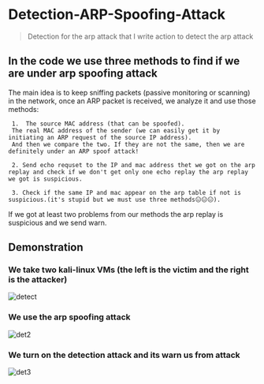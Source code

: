 # Detection-ARP-Spoofing-Attack

> Detection for the arp attack that I write
> action to detect the arp attack

## In the code we use three methods to find if we are under arp spoofing attack

The main idea is to keep sniffing packets (passive monitoring or scanning) in the network, once an ARP packet is received, we analyze it and use those methods:


     1.  The source MAC address (that can be spoofed).
     The real MAC address of the sender (we can easily get it by initiating an ARP request of the source IP address).
     And then we compare the two. If they are not the same, then we are definitely under an ARP spoof attack!
     
     2. Send echo requset to the IP and mac address thet we got on the arp replay and check if we don't get only one echo replay the arp replay we got is suspicious.
     
     3. Check if the same IP and mac appear on the arp table if not is suspicious.(it's stupid but we must use three methods😑😑😑).
    
If we got at least two problems from our methods the arp replay is suspicious and we send warn.

## Demonstration

### We take two kali-linux VMs (the left is the victim and the right is the attacker)
![detect](https://user-images.githubusercontent.com/72939664/164504345-c7f614da-7268-407b-ae25-945ebd7ad7ce.png)

### We use the arp spoofing attack
![det2](https://user-images.githubusercontent.com/72939664/164504784-bf04ef24-f9e4-467b-a1f7-086f9ea60d51.png)

### We turn on the detection attack and its warn us from attack
![det3](https://user-images.githubusercontent.com/72939664/164504982-e4784300-8eb7-4746-9274-c8a5967d2bf4.png)

